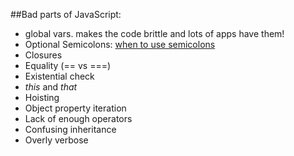 ##Bad parts of JavaScript:
- global vars. makes the code brittle and lots of apps have them!
- Optional Semicolons: [when to use semicolons](http://www.codecademy.com/blog/78-your-guide-to-semicolons-in-JavaScript)
- Closures
- Equality (== vs ===)
- Existential check
- *this* and *that*
- Hoisting
- Object property iteration
- Lack of enough operators
- Confusing inheritance
- Overly verbose
